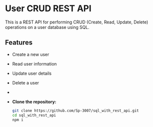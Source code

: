 # User CRUD REST API

This is a REST API for performing CRUD (Create, Read, Update, Delete) operations on a user database using SQL.

## Features

- Create a new user
- Read user information
- Update user details
- Delete a user

- 
-  **Clone the repository:**

    ```bash
    git clone https://github.com/Sp-3007/sql_with_rest_api.git
    cd sql_with_rest_api
    npm i
    ```

